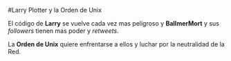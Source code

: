 #Larry Plotter y la Orden de Unix

El código de **Larry** se vuelve cada vez mas peligroso y **BallmerMort** y sus *followers* 
tienen mas poder y *retweets*.

La **Orden de Unix** quiere enfrentarse a ellos y luchar por la neutralidad de la Red.
